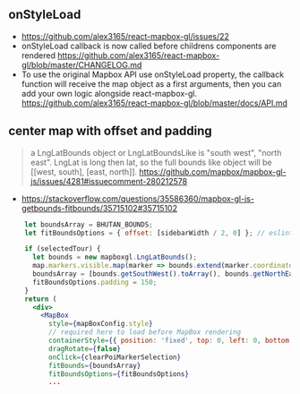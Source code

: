 ## onStyleLoad

- https://github.com/alex3165/react-mapbox-gl/issues/22
- onStyleLoad callback is now called before childrens components are rendered https://github.com/alex3165/react-mapbox-gl/blob/master/CHANGELOG.md
- To use the original Mapbox API use onStyleLoad property, the callback function will receive the map object as a first arguments, then you can add your own logic alongside react-mapbox-gl. https://github.com/alex3165/react-mapbox-gl/blob/master/docs/API.md

## center map with offset and padding

>a LngLatBounds object or LngLatBoundsLike is "south west", "north east". LngLat is long then lat, so the full bounds like object will be [[west, south], [east, north]].
https://github.com/mapbox/mapbox-gl-js/issues/4281#issuecomment-280212578

- https://stackoverflow.com/questions/35586360/mapbox-gl-js-getbounds-fitbounds/35715102#35715102

```jsx
    let boundsArray = BHUTAN_BOUNDS;
    let fitBoundsOptions = { offset: [sidebarWidth / 2, 0] }; // eslint-disable-line no-magic-numbers

    if (selectedTour) {
      let bounds = new mapboxgl.LngLatBounds();
      map.markers.visible.map(marker => bounds.extend(marker.coordinates));
      boundsArray = [bounds.getSouthWest().toArray(), bounds.getNorthEast().toArray()];
      fitBoundsOptions.padding = 150;
    }
    return (
      <div>
        <MapBox
          style={mapBoxConfig.style}
          // required here to load before MapBox rendering
          containerStyle={{ position: 'fixed', top: 0, left: 0, bottom: 0, right: 0 }}
          dragRotate={false}
          onClick={clearPoiMarkerSelection}
          fitBounds={boundsArray}
          fitBoundsOptions={fitBoundsOptions}
          ...
```
